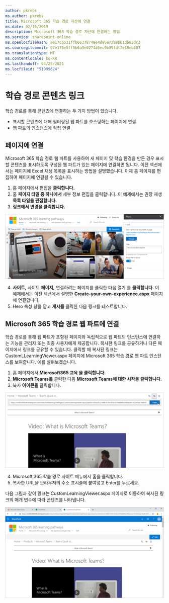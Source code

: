 ```yaml
---
author: pkrebs
ms.author: pkrebs
title: Microsoft 365 학습 경로 자산에 연결
ms.date: 02/15/2019
description: Microsoft 365 학습 경로 자산에 연결하는 방법
ms.service: sharepoint-online
ms.openlocfilehash: ae17cb531ffb66378749e4d96e72a8bb1db03dc3
ms.sourcegitcommit: 97e175e5ff5b6a9e0274d5ec9b39fdf7e18eb387
ms.translationtype: MT
ms.contentlocale: ko-KR
ms.lasthandoff: 04/25/2021
ms.locfileid: "51999624"
---
```

# <a name="link-to-learning-pathways-content"></a>학습 경로 콘텐츠 링크

학습 경로를 통해 콘텐츠에 연결하는 두 가지 방법이 있습니다.

- 표시할 콘텐츠에 대해 필터링된 웹 파트를 호스팅하는 페이지에 연결 
- 웹 파트의 인스턴스에 직접 연결

## <a name="link-to-a-page"></a>페이지에 연결

Microsoft 365 학습 경로 웹 파트를 사용하여 새 페이지 및 학습 환경을 만든 경우 표시할 콘텐츠를 표시하도록 구성된 웹 파트가 있는 페이지에 연결하면 됩니다. 이전 섹션에서는 페이지에 Excel 재생 목록을 표시하는 방법을 설명했습니다. 이제 홈 페이지를 편집하여 페이지에 연결될 수 있습니다. 

1. 홈 페이지에서 편집을 **클릭합니다.**
2. 홈 **페이지 타일 중 하나에서** 세부 정보 편집을 클릭합니다. 이 예제에서는 권장 재생 **목록 타일을 편집합니다.**
3. **링크에서** **변경을 클릭합니다.**

![cg-linktopage.png](media/cg-linktopage.png)

4. **사이트,** 사이트 **페이지,** 연결하려는 페이지를 클릭한 다음 열기 를 **클릭합니다.** 이 예제에서는 이전 섹션에서 설명한 **Create-your-own-experience.aspx** 페이지에 연결합니다.
5. Hero 속성 창을 닫고 **게시를** 클릭한 다음 링크를 테스트합니다. 

## <a name="link-to-the-microsoft-365-learning-pathways-web-part"></a>Microsoft 365 학습 경로 웹 파트에 연결
학습 경로를 통해 웹 파트가 포함된 페이지와 독립적으로 웹 파트의 인스턴스에 연결하는 기능을 관리자 또는 최종 사용자에게 제공합니다. 복사한 링크를 공유하거나 다른 페이지에서 링크를 공유할 수 있습니다. 클릭할 때 복사된 링크는 CustomLLearningViewer.aspx 페이지에 Microsoft 365 학습 경로 웹 파트 인스턴스를 보여줍니다. 예를 살펴보겠습니다. 

1. 홈 페이지에서 **Microsoft365 교육 을 클릭합니다.**
2. **Microsoft Teams를** 클릭한 다음 **Microsoft Teams에 대한 시작을 클릭합니다.**
3. 복사 **아이콘을** 클릭합니다.

![cg-linktowebpart.png](media/cg-linktowebpart.png)

4. Microsoft 365 학습 경로 사이트 메뉴에서 홈을 클릭합니다.
5. 복사한 URL을 브라우저의 주소 표시줄에 붙여넣고 Enter를 누르세요. 

다음 그림과 같이 링크는 CustomLearningViewer.aspx 페이지로 이동하여 복사된 링크의 매개 변수에 따라 콘텐츠를 나타냅니다. 

![cg-linktowebpartviewer.png](media/cg-linktowebpartviewer.png)

